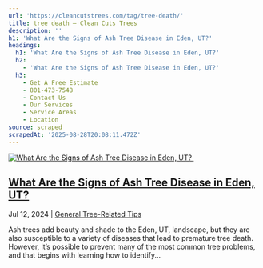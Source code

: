 ```yaml
---
url: 'https://cleancutstrees.com/tag/tree-death/'
title: tree death – Clean Cuts Trees
description: ''
h1: 'What Are the Signs of Ash Tree Disease in Eden, UT?'
headings:
  h1: 'What Are the Signs of Ash Tree Disease in Eden, UT?'
  h2:
    - 'What Are the Signs of Ash Tree Disease in Eden, UT?'
  h3:
    - Get A Free Estimate
    - 801-473-7548
    - Contact Us
    - Our Services
    - Service Areas
    - Location
source: scraped
scrapedAt: '2025-08-28T20:08:11.472Z'
---
```

[![What Are the Signs of Ash Tree Disease in Eden, UT? ](./assets/c170b195f865e380e9673082d67785b22b56c17f.jpg)](https://cleancutstrees.com/2024/07/12/what-are-the-signs-of-ash-tree-disease/)

## [What Are the Signs of Ash Tree Disease in Eden, UT?](https://cleancutstrees.com/2024/07/12/what-are-the-signs-of-ash-tree-disease/) 

Jul 12, 2024 | [General Tree-Related Tips](https://cleancutstrees.com/category/general-tree-related-tips/)

Ash trees add beauty and shade to the Eden, UT, landscape, but they are also susceptible to a variety of diseases that lead to premature tree death. However, it’s possible to prevent many of the most common tree problems, and that begins with learning how to identify...
